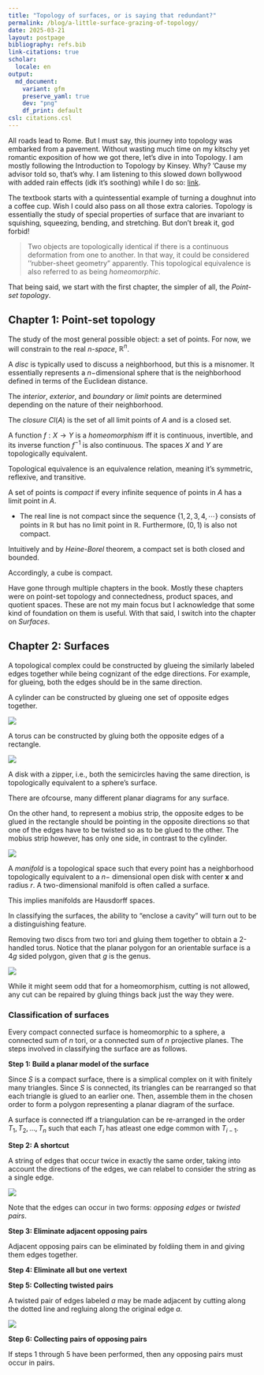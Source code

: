 ```yaml
---
title: "Topology of surfaces, or is saying that redundant?"
permalink: /blog/a-little-surface-grazing-of-topology/
date: 2025-03-21
layout: postpage
bibliography: refs.bib
link-citations: true
scholar:
  locale: en
output:
  md_document:
    variant: gfm
    preserve_yaml: true
    dev: "png"
    df_print: default
csl: citations.csl
---
```


All roads lead to Rome. But I must say, this journey into topology was
embarked from a pavement. Without wasting much time on my kitschy yet
romantic exposition of how we got there, let’s dive in into Topology. I
am mostly following the Introduction to Topology by Kinsey. Why? ’Cause
my advisor told so, that’s why. I am listening to this slowed down
bollywood with added rain effects (idk it’s soothing) while I do so:
[link](https://www.youtube.com/watch?v=IEEFSlkKR_U).

The textbook starts with a quintessential example of turning a doughnut
into a coffee cup. Wish I could also pass on all those extra calories.
Topology is essentially the study of special properties of surface that
are invariant to squishing, squeezing, bending, and stretching. But
don’t break it, god forbid!

> Two objects are topologically identical if there is a continuous
> deformation from one to another. In that way, it could be considered
> ’’rubber-sheet geometry” apparently. This topological equivalence is
> also referred to as being *homeomorphic*.

That being said, we start with the first chapter, the simpler of all,
the *Point-set topology*.

## Chapter 1: Point-set topology

The study of the most general possible object: a set of points. For now,
we will constrain to the real *n-space*, $\mathbb R^n$.

A *disc* is typically used to discuss a neighborhood, but this is a
misnomer. It essentially represents a $n-$dimensional sphere that is the
neighborhood defined in terms of the Euclidean distance.

The *interior*, *exterior*, and *boundary* or *limit* points are
determined depending on the nature of their neighborhood.

The *closure* $Cl(A)$ is the set of all limit points of $A$ and is a
closed set.

A function $f: X\to Y$ is a *homeomorphism* iff it is continuous,
invertible, and its inverse function $f^{-1}$ is also continuous. The
spaces $X$ and $Y$ are topologically equivalent.

Topological equivalence is an equivalence relation, meaning it’s
symmetric, reflexive, and transitive.

A set of points is *compact* if every infinite sequence of points in $A$
has a limit point in $A$.

- The real line is not compact since the sequence
  $\{1, 2, 3, 4, \cdots\}$ consists of points in $\mathbb R$ but has no
  limit point in $\mathbb R$. Furthermore, $(0, 1)$ is also not compact.

Intuitively and by *Heine-Borel* theorem, a compact set is both closed
and bounded.

Accordingly, a cube is compact.

Have gone through multiple chapters in the book. Mostly these chapters
were on point-set topology and connectedness, product spaces, and
quotient spaces. These are not my main focus but I acknowledge that some
kind of foundation on them is useful. With that said, I switch into the
chapter on *Surfaces*.

## Chapter 2: Surfaces

A topological complex could be constructed by glueing the similarly
labeled edges together while being cognizant of the edge directions. For
example, for glueing, both the edges should be in the same direction.

A cylinder can be constructed by glueing one set of opposite edges
together.

![](images/clipboard-3726792012.png)

A torus can be constructed by gluing both the opposite edges of a
rectangle.

![](images/clipboard-2784638289.png)

A disk with a zipper, i.e., both the semicircles having the same
direction, is topologically equivalent to a sphere’s surface.

There are ofcourse, many different planar diagrams for any surface.

On the other hand, to represent a mobius strip, the opposite edges to be
glued in the rectangle should be pointing in the opposite directions so
that one of the edges have to be twisted so as to be glued to the other.
The mobius strip however, has only one side, in contrast to the
cylinder.

![](images/clipboard-1765628320.png)

A *manifold* is a topological space such that every point has a
neighborhood topologically equivalent to a $n-$ dimensional open disk
with center $\mathbf{x}$ and radius $r$. A two-dimensional manifold is
often called a surface.

This implies manifolds are Hausdorff spaces.

In classifying the surfaces, the ability to “enclose a cavity” will turn
out to be a distinguishing feature.

Removing two discs from two tori and gluing them together to obtain a
2-handled torus. Notice that the planar polygon for an orientable
surface is a $4g$ sided polygon, given that $g$ is the genus.

![](images/clipboard-1892683657.png)

While it might seem odd that for a homeomorphism, cutting is not
allowed, any cut can be repaired by gluing things back just the way they
were.

### Classification of surfaces

Every compact connected surface is homeomorphic to a sphere, a connected
sum of $n$ tori, or a connected sum of $n$ projective planes. The steps
involved in classifying the surface are as follows.

**Step 1: Build a planar model of the surface**

Since $S$ is a compact surface, there is a simplical complex on it with
finitely many triangles. Since $S$ is connected, its triangles can be
rearranged so that each triangle is glued to an earlier one. Then,
assemble them in the chosen order to form a polygon representing a
planar diagram of the surface.

A surface is connected iff a triangulation can be re-arranged in the
order $T_1, T_2, ..., T_n$ such that each $T_i$ has atleast one edge
common with $T_{i-1}$.

**Step 2: A shortcut**

A string of edges that occur twice in exactly the same order, taking
into account the directions of the edges, we can relabel to consider the
string as a single edge.

![](images/clipboard-588233091.png)

Note that the edges can occur in two forms: *opposing edges* or *twisted
pairs*.

**Step 3: Eliminate adjacent opposing pairs**

Adjacent opposing pairs can be eliminated by foldiing them in and giving
them edges together.

**Step 4: Eliminate all but one vertext**

**Step 5: Collecting twisted pairs**

A twisted pair of edges labeled $a$ may be made adjacent by cutting
along the dotted line and regluing along the original edge $a$.

![](images/clipboard-590326423.png)

**Step 6: Collecting pairs of opposing pairs**

If steps 1 through 5 have been performed, then any opposing pairs must
occur in pairs.
